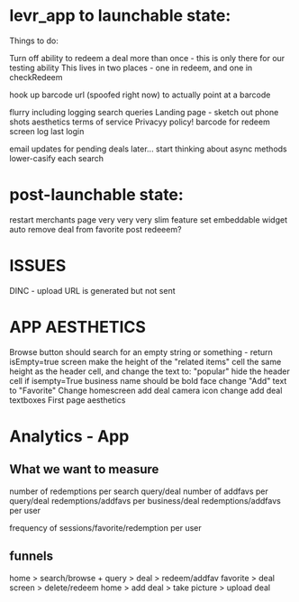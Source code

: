 levr_app to launchable state:
========

Things to do:

Turn off ability to redeem a deal more than once - this is only there for our testing ability
	This lives in two places - one in redeem, and one in checkRedeem
	
hook up barcode url (spoofed right now) to actually point at a barcode

flurry including logging search queries
Landing page - sketch out phone shots
aesthetics
terms of service
Privacyy policy!
barcode for redeem screen
log last login



email updates for pending deals
later...
start thinking about async methods
lower-casify each search

post-launchable state:
=======
restart merchants page
	very very very slim feature set
embeddable widget
auto remove deal from favorite post redeeem?



ISSUES
=======
DINC - upload URL is generated but not sent


APP AESTHETICS
=======
Browse button should search for an empty string or something - return isEmpty=true screen
make the height of the "related items" cell the same height as the header cell, and change the text to: "popular"
hide the header cell if isempty=True
business name should be bold face
change "Add" text to "Favorite"
Change homescreen add deal camera icon
change add deal textboxes
First page aesthetics


Analytics - App
===============

What we want to measure
-----------------------
number of redemptions per search query/deal
number of addfavs per query/deal
redemptions/addfavs per business/deal
redemptions/addfavs per user

frequency of sessions/favorite/redemption per user


funnels
-------
home > search/browse + query > deal > redeem/addfav
favorite > deal screen > delete/redeem
home > add deal > take picture > upload deal

